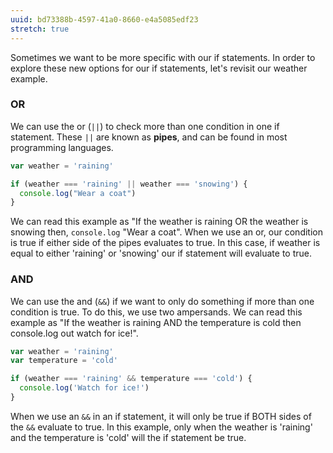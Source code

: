 ```yaml
---
uuid: bd73388b-4597-41a0-8660-e4a5085edf23
stretch: true
---
```


Sometimes we want to be more specific with our if statements. In order to explore these new options for our if statements, let's revisit our weather example.

### OR

We can use the or (`||`) to check more than one condition in one if statement. These `||` are known as **pipes**, and can be found in most programming languages.

```javascript
var weather = 'raining'

if (weather === 'raining' || weather === 'snowing') {
  console.log("Wear a coat")
}
```

We can read this example as "If the weather is raining OR the weather is snowing then, `console.log` "Wear a coat". When we use an or, our condition is true if either side of the pipes evaluates to true. In this case, if weather is equal to either 'raining' or 'snowing' our if statement will evaluate to true.

### AND

We can use the and (`&&`) if we want to only do something if more than one condition is true. To do this, we use two ampersands. We can read this example as "If the weather is raining AND the temperature is cold then console.log out watch for ice!".

```javascript
var weather = 'raining'
var temperature = 'cold'

if (weather === 'raining' && temperature === 'cold') {
  console.log('Watch for ice!')
}
```

When we use an `&&` in an if statement, it will only be true if BOTH sides of the `&&` evaluate to true. In this example, only when the weather is 'raining' and the temperature is 'cold' will the if statement be true.
